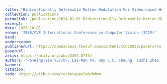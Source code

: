 ```yaml
---
title: "Bidirectionally Deformable Motion Modulation For Video-based Human Pose Transfer"
collection: publications
permalink: /publication/2024-01-01-Bidirectionally-Deformable-Motion-Modulation-For-Video-based-Human-Pose-Transfer
excerpt: 
date: 2023-10-01
venue: 'IEEE/CVF International Conference on Computer Vision (ICCV)'
band: 
underreview:
publisherurl: https://openaccess.thecvf.com/content/ICCV2023/papers/Yu_Bidirectionally_Deformable_Motion_Modulation_For_Video-based_Human_Pose_Transfer_ICCV_2023_paper.pdf
paperurl: 
arxiv: https://arxiv.org/abs/2307.07754
authors: '<b>Wing-Yin Yu</b>, Lai-Man Po, Ray C.C. Cheung, Yuzhi Zhao, Yu Xue, Kun Li'
banner: 
citation: 
code: https://github.com/rocketappslab/bdmm
---
```

